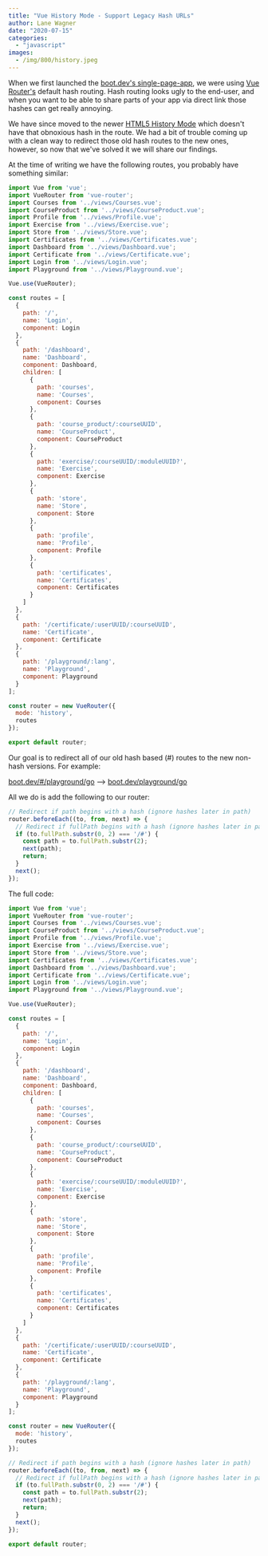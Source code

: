 ```yaml
---
title: "Vue History Mode - Support Legacy Hash URLs"
author: Lane Wagner
date: "2020-07-15"
categories: 
  - "javascript"
images:
  - /img/800/history.jpeg
---
```


When we first launched the [boot.dev's single-page-app](https://www.boot.dev/), we were using [Vue Router's](https://router.vuejs.org/) default hash routing. Hash routing looks ugly to the end-user, and when you want to be able to share parts of your app via direct link those hashes can get really annoying.

We have since moved to the newer [HTML5 History Mode](https://router.vuejs.org/guide/essentials/history-mode.html) which doesn't have that obnoxious hash in the route. We had a bit of trouble coming up with a clean way to redirect those old hash routes to the new ones, however, so now that we've solved it we will share our findings.

At the time of writing we have the following routes, you probably have something similar:

```js
import Vue from 'vue';
import VueRouter from 'vue-router';
import Courses from '../views/Courses.vue';
import CourseProduct from '../views/CourseProduct.vue';
import Profile from '../views/Profile.vue';
import Exercise from '../views/Exercise.vue';
import Store from '../views/Store.vue';
import Certificates from '../views/Certificates.vue';
import Dashboard from '../views/Dashboard.vue';
import Certificate from '../views/Certificate.vue';
import Login from '../views/Login.vue';
import Playground from '../views/Playground.vue';

Vue.use(VueRouter);

const routes = [
  {
    path: '/',
    name: 'Login',
    component: Login
  },
  {
    path: '/dashboard',
    name: 'Dashboard',
    component: Dashboard,
    children: [
      {
        path: 'courses',
        name: 'Courses',
        component: Courses
      },
      {
        path: 'course_product/:courseUUID',
        name: 'CourseProduct',
        component: CourseProduct
      },
      {
        path: 'exercise/:courseUUID/:moduleUUID?',
        name: 'Exercise',
        component: Exercise
      },
      {
        path: 'store',
        name: 'Store',
        component: Store
      },
      {
        path: 'profile',
        name: 'Profile',
        component: Profile
      },
      {
        path: 'certificates',
        name: 'Certificates',
        component: Certificates
      }
    ]
  },
  {
    path: '/certificate/:userUUID/:courseUUID',
    name: 'Certificate',
    component: Certificate
  },
  {
    path: '/playground/:lang',
    name: 'Playground',
    component: Playground
  }
];

const router = new VueRouter({
  mode: 'history',
  routes
});

export default router;
```

Our goal is to redirect all of our old hash based (#) routes to the new non-hash versions. For example:

[boot.dev/#/playground/go](https://www.boot.dev/playground/go) --> [boot.dev/playground/go](https://www.boot.dev/playground/go)

All we do is add the following to our router:

```js
// Redirect if path begins with a hash (ignore hashes later in path)
router.beforeEach((to, from, next) => {
  // Redirect if fullPath begins with a hash (ignore hashes later in path)
  if (to.fullPath.substr(0, 2) === '/#') {
    const path = to.fullPath.substr(2);
    next(path);
    return;
  }
  next();
});
```

The full code:

```js
import Vue from 'vue';
import VueRouter from 'vue-router';
import Courses from '../views/Courses.vue';
import CourseProduct from '../views/CourseProduct.vue';
import Profile from '../views/Profile.vue';
import Exercise from '../views/Exercise.vue';
import Store from '../views/Store.vue';
import Certificates from '../views/Certificates.vue';
import Dashboard from '../views/Dashboard.vue';
import Certificate from '../views/Certificate.vue';
import Login from '../views/Login.vue';
import Playground from '../views/Playground.vue';

Vue.use(VueRouter);

const routes = [
  {
    path: '/',
    name: 'Login',
    component: Login
  },
  {
    path: '/dashboard',
    name: 'Dashboard',
    component: Dashboard,
    children: [
      {
        path: 'courses',
        name: 'Courses',
        component: Courses
      },
      {
        path: 'course_product/:courseUUID',
        name: 'CourseProduct',
        component: CourseProduct
      },
      {
        path: 'exercise/:courseUUID/:moduleUUID?',
        name: 'Exercise',
        component: Exercise
      },
      {
        path: 'store',
        name: 'Store',
        component: Store
      },
      {
        path: 'profile',
        name: 'Profile',
        component: Profile
      },
      {
        path: 'certificates',
        name: 'Certificates',
        component: Certificates
      }
    ]
  },
  {
    path: '/certificate/:userUUID/:courseUUID',
    name: 'Certificate',
    component: Certificate
  },
  {
    path: '/playground/:lang',
    name: 'Playground',
    component: Playground
  }
];

const router = new VueRouter({
  mode: 'history',
  routes
});

// Redirect if path begins with a hash (ignore hashes later in path)
router.beforeEach((to, from, next) => {
  // Redirect if fullPath begins with a hash (ignore hashes later in path)
  if (to.fullPath.substr(0, 2) === '/#') {
    const path = to.fullPath.substr(2);
    next(path);
    return;
  }
  next();
});

export default router;
```
